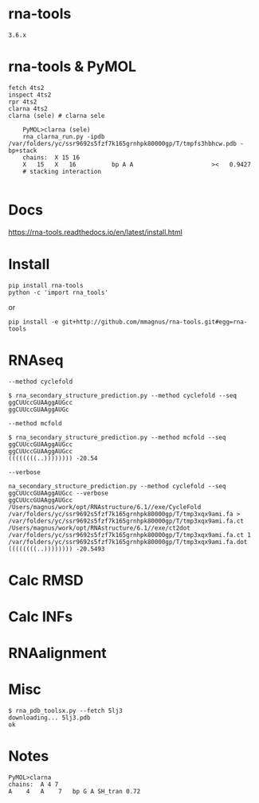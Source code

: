 # rna-tools

    3.6.x

# rna-tools & PyMOL

```
fetch 4ts2
inspect 4ts2
rpr 4ts2
clarna 4ts2
clarna (sele) # clarna sele

    PyMOL>clarna (sele)
    rna_clarna_run.py -ipdb /var/folders/yc/ssr9692s5fzf7k165grnhpk80000gp/T/tmpfs3hbhcw.pdb -bp+stack
    chains:  X 15 16
    X   15   X   16          bp A A                      ><   0.9427 
    # stacking interaction
    
```

# Docs

https://rna-tools.readthedocs.io/en/latest/install.html

# Install

    pip install rna-tools
    python -c 'import rna_tools'

or

    pip install -e git+http://github.com/mmagnus/rna-tools.git#egg=rna-tools

# RNAseq
`--method cyclefold`

    $ rna_secondary_structure_prediction.py --method cyclefold --seq ggCUUccGUAAggAUGcc
    ggCUUccGUAAggAUGc

`--method mcfold`

    $ rna_secondary_structure_prediction.py --method mcfold --seq ggCUUccGUAAggAUGcc
    ggCUUccGUAAggAUGcc
    ((((((((..)))))))) -20.54

`--verbose`

    na_secondary_structure_prediction.py --method cyclefold --seq ggCUUccGUAAggAUGcc --verbose
    ggCUUccGUAAggAUGcc
    /Users/magnus/work/opt/RNAstructure/6.1//exe/CycleFold /var/folders/yc/ssr9692s5fzf7k165grnhpk80000gp/T/tmp3xqx9ami.fa > /var/folders/yc/ssr9692s5fzf7k165grnhpk80000gp/T/tmp3xqx9ami.fa.ct
    /Users/magnus/work/opt/RNAstructure/6.1//exe/ct2dot /var/folders/yc/ssr9692s5fzf7k165grnhpk80000gp/T/tmp3xqx9ami.fa.ct 1 /var/folders/yc/ssr9692s5fzf7k165grnhpk80000gp/T/tmp3xqx9ami.fa.dot
    ((((((((..)))))))) -20.5493

# Calc RMSD

# Calc INFs

# RNAalignment

# Misc
    
    $ rna_pdb_toolsx.py --fetch 5lj3
    downloading... 5lj3.pdb
    ok

# Notes

```
PyMOL>clarna
chains:  A 4 7
A    4   A    7   bp G A SH_tran 0.72
```
